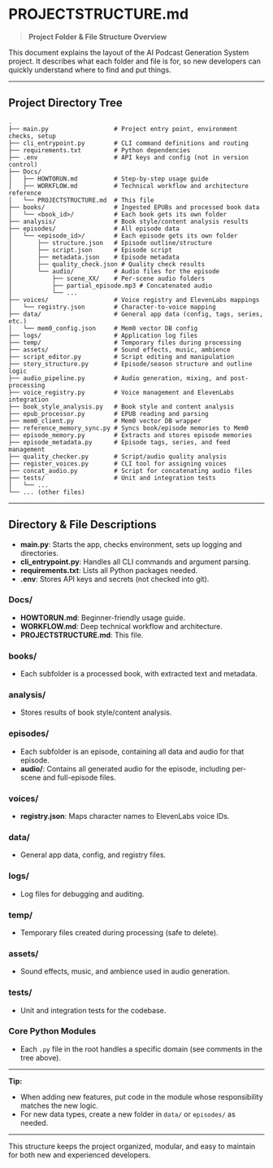 # PROJECTSTRUCTURE.md

> **Project Folder & File Structure Overview**

This document explains the layout of the AI Podcast Generation System project. It describes what each folder and file is for, so new developers can quickly understand where to find and put things.

---

## Project Directory Tree

```
.
├── main.py                  # Project entry point, environment checks, setup
├── cli_entrypoint.py        # CLI command definitions and routing
├── requirements.txt         # Python dependencies
├── .env                     # API keys and config (not in version control)
├── Docs/
│   ├── HOWTORUN.md          # Step-by-step usage guide
│   ├── WORKFLOW.md          # Technical workflow and architecture reference
│   └── PROJECTSTRUCTURE.md  # This file
├── books/                   # Ingested EPUBs and processed book data
│   └── <book_id>/           # Each book gets its own folder
├── analysis/                # Book style/content analysis results
├── episodes/                # All episode data
│   └── <episode_id>/        # Each episode gets its own folder
│       ├── structure.json   # Episode outline/structure
│       ├── script.json      # Episode script
│       ├── metadata.json    # Episode metadata
│       ├── quality_check.json # Quality check results
│       └── audio/           # Audio files for the episode
│           ├── scene_XX/    # Per-scene audio folders
│           ├── partial_episode.mp3 # Concatenated audio
│           └── ...
├── voices/                  # Voice registry and ElevenLabs mappings
│   └── registry.json        # Character-to-voice mapping
├── data/                    # General app data (config, tags, series, etc.)
│   └── mem0_config.json     # Mem0 vector DB config
├── logs/                    # Application log files
├── temp/                    # Temporary files during processing
├── assets/                  # Sound effects, music, ambience
├── script_editor.py         # Script editing and manipulation
├── story_structure.py       # Episode/season structure and outline logic
├── audio_pipeline.py        # Audio generation, mixing, and post-processing
├── voice_registry.py        # Voice management and ElevenLabs integration
├── book_style_analysis.py   # Book style and content analysis
├── epub_processor.py        # EPUB reading and parsing
├── mem0_client.py           # Mem0 vector DB wrapper
├── reference_memory_sync.py # Syncs book/episode memories to Mem0
├── episode_memory.py        # Extracts and stores episode memories
├── episode_metadata.py      # Episode tags, series, and feed management
├── quality_checker.py       # Script/audio quality analysis
├── register_voices.py       # CLI tool for assigning voices
├── concat_audio.py          # Script for concatenating audio files
├── tests/                   # Unit and integration tests
│   └── ...
└── ... (other files)
```

---

## Directory & File Descriptions

- **main.py**: Starts the app, checks environment, sets up logging and directories.
- **cli_entrypoint.py**: Handles all CLI commands and argument parsing.
- **requirements.txt**: Lists all Python packages needed.
- **.env**: Stores API keys and secrets (not checked into git).

### Docs/
- **HOWTORUN.md**: Beginner-friendly usage guide.
- **WORKFLOW.md**: Deep technical workflow and architecture.
- **PROJECTSTRUCTURE.md**: This file.

### books/
- Each subfolder is a processed book, with extracted text and metadata.

### analysis/
- Stores results of book style/content analysis.

### episodes/
- Each subfolder is an episode, containing all data and audio for that episode.
- **audio/**: Contains all generated audio for the episode, including per-scene and full-episode files.

### voices/
- **registry.json**: Maps character names to ElevenLabs voice IDs.

### data/
- General app data, config, and registry files.

### logs/
- Log files for debugging and auditing.

### temp/
- Temporary files created during processing (safe to delete).

### assets/
- Sound effects, music, and ambience used in audio generation.

### tests/
- Unit and integration tests for the codebase.

### Core Python Modules
- Each `.py` file in the root handles a specific domain (see comments in the tree above).

---

**Tip:**
- When adding new features, put code in the module whose responsibility matches the new logic.
- For new data types, create a new folder in `data/` or `episodes/` as needed.

---

This structure keeps the project organized, modular, and easy to maintain for both new and experienced developers.
